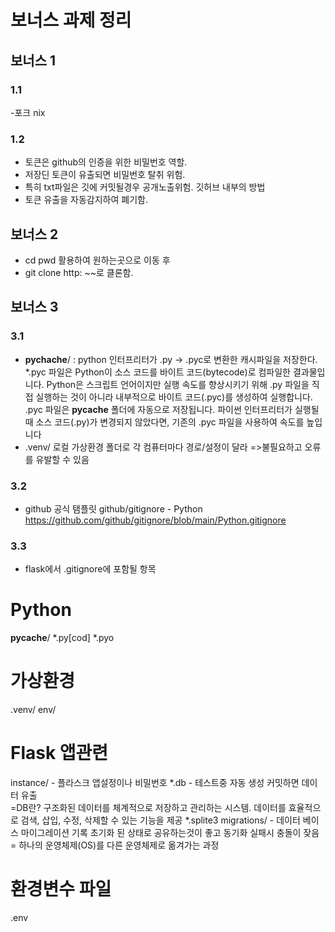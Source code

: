 # 보너스 과제 정리
## 보너스 1
### 1.1 
-포크 nix
### 1.2
- 토큰은 github의 인증을 위한 비밀번호 역할.
- 저장딘 토큰이 유출되면 비밀번호 탈취 위험.
- 특히 txt파일은 깃에 커밋될경우 공개노출위험.
깃허브 내부의 방법
- 토큰 유출을 자동감지하여 폐기함.

## 보너스 2
- cd pwd 활용하여 원하는곳으로 이동 후
- git clone http: ~~로 클론함.
## 보너스 3
### 3.1
- __pychache__/   : python 인터프리터가 .py -> .pyc로 변환한 캐시파일을 저장한다.
*.pyc 파일은 Python이 소스 코드를 바이트 코드(bytecode)로 컴파일한 결과물입니다.
Python은 스크립트 언어이지만 실행 속도를 향상시키기 위해 .py 파일을 직접 실행하는 것이 아니라 내부적으로 바이트 코드(.pyc)를 생성하여 실행합니다.
.pyc 파일은 __pycache__ 폴더에 자동으로 저장됩니다.
파이썬 인터프리터가 실행될 때 소스 코드(.py)가 변경되지 않았다면, 기존의 .pyc 파일을 사용하여 속도를 높입니다
- .venv/ 로컬 가상환경 폴더로 각 컴퓨터마다 경로/설정이 달라 =>불필요하고 오류를 유발할 수 있음
### 3.2
- github 공식 탬플릿
github/gitignore - Python
https://github.com/github/gitignore/blob/main/Python.gitignore
### 3.3
- flask에서 .gitignore에 포함될 항목
# Python
__pycache__/
*.py[cod]
*.pyo

# 가상환경
.venv/
env/

# Flask 앱관련
instance/  - 플라스크 앱설정이나 비밀번호
*.db   - 테스트중 자동 생성 커밋하면 데이터 유출  
=DB란? 구조화된 데이터를 체계적으로 저장하고 관리하는 시스템. 데이터를 효율적으로 검색, 삽입, 수정, 삭제할 수 있는 기능을 제공
*.splite3
migrations/   - 데이터 베이스 마이그레이션 기록 초기화 된 상태로 공유하는것이 좋고 동기화 실패시 충돌이 잦음
= 하나의 운영체제(OS)를 다른 운영체제로 옮겨가는 과정
# 환경변수 파일
.env